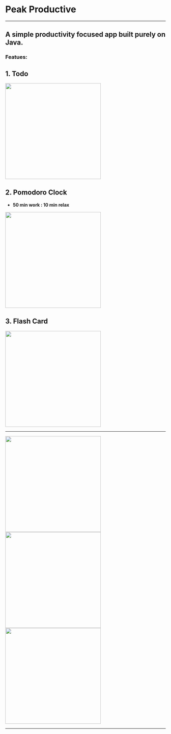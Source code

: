 
# Peak Productive
---

## A simple productivity focused app built purely on Java. 

### Featues:

## 1. Todo 

<img src="images/task.jpg" width="300">

## 2. Pomodoro Clock

* **50 min work : 10 min relax**
<img src="images/pomodoro.jpg" width="300">


## 3. Flash Card
<img src="images/flashcard.jpg" width="300">

---
<img src="images/updatetask.jpg" width="300">
<img src="images/editcontent.jpg" width="300">
<img src="images/deletetask.jpg" width="300">

---
